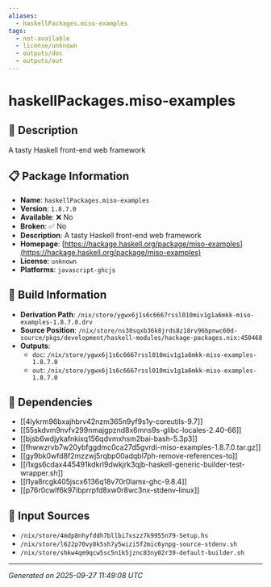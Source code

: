 ```yaml
---
aliases:
  - haskellPackages.miso-examples
tags:
  - not-available
  - license/unknown
  - outputs/doc
  - outputs/out
---
```


# haskellPackages.miso-examples

## 📝 Description

A tasty Haskell front-end web framework

## 📋 Package Information

- **Name**: `haskellPackages.miso-examples`
- **Version**: `1.8.7.0`
- **Available**: ❌ No
- **Broken**: ✅ No
- **Description**: A tasty Haskell front-end web framework
- **Homepage**: [https://hackage.haskell.org/package/miso-examples](https://hackage.haskell.org/package/miso-examples)
- **License**: `unknown`
- **Platforms**: `javascript-ghcjs`

## 🔧 Build Information

- **Derivation Path**: `/nix/store/ygwx6j1s6c6667rssl010miv1g1a6mkk-miso-examples-1.8.7.0.drv`
- **Source Position**: `/nix/store/ns30sqxb36k8jrds8z18rv96bpnwc60d-source/pkgs/development/haskell-modules/hackage-packages.nix:450468`
- **Outputs**:
  - `doc`:  `/nix/store/ygwx6j1s6c6667rssl010miv1g1a6mkk-miso-examples-1.8.7.0`
  - `out`:  `/nix/store/ygwx6j1s6c6667rssl010miv1g1a6mkk-miso-examples-1.8.7.0`

## 🔗 Dependencies

- [[4lykrm96bxajhbrv42nzm365n9yf9s1y-coreutils-9.7]]
- [[55skdvm9nvfv299nmajgpznd8x6mns9s-glibc-locales-2.40-66]]
- [[bjsb6wdjykafnkixq156qdvmxhsm2bai-bash-5.3p3]]
- [[fhwwzrvb7w20ybfggdmc0ca27d5gvrdi-miso-examples-1.8.7.0.tar.gz]]
- [[gy9bk0wfd8f2mzzwj5rqbp00adqbl7ph-remove-references-to]]
- [[i1xgs6cdax445491kdkrl9dwkjrk3qjb-haskell-generic-builder-test-wrapper.sh]]
- [[l1ya8rcgk405jscx6136q18v70r0lamx-ghc-9.8.4]]
- [[p76r0cwlf6k97ibprrpfd8xw0r8wc3nx-stdenv-linux]]

## 📁 Input Sources

- `/nix/store/4mdp8nhyfddh7bllbi7xszz7k9955n79-Setup.hs`
- `/nix/store/l622p70vy8k5sh7y5wizi5f2mic6ynpg-source-stdenv.sh`
- `/nix/store/shkw4qm9qcw5sc5n1k5jznc83ny02r39-default-builder.sh`

---
*Generated on 2025-09-27 11:49:08 UTC*
